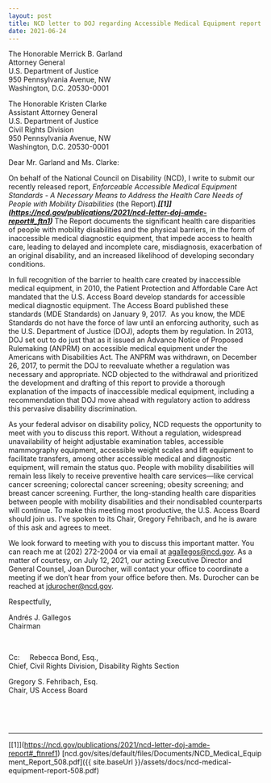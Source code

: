 ```yaml
---
layout: post
title: NCD letter to DOJ regarding Accessible Medical Equipment report
date: 2021-06-24
---
```

The Honorable Merrick B. Garland \
Attorney General\
U.S. Department of Justice\
950 Pennsylvania Avenue, NW\
Washington, D.C. 20530-0001

The Honorable Kristen Clarke \
Assistant Attorney General\
U.S. Department of Justice\
Civil Rights Division\
950 Pennsylvania Avenue, NW\
Washington, D.C. 20530-0001

Dear Mr. Garland and Ms. Clarke:

On behalf of the National Council on Disability (NCD), I write to submit our recently released report, *Enforceable Accessible Medical Equipment Standards - A Necessary Means to Address the Health Care Needs of People with Mobility Disabilities* (the Report).***[\[1]](https://ncd.gov/publications/2021/ncd-letter-doj-amde-report#_ftn1)*** The Report documents the significant health care disparities of people with mobility disabilities and the physical barriers, in the form of inaccessible medical diagnostic equipment, that impede access to health care, leading to delayed and incomplete care, misdiagnosis, exacerbation of an original disability, and an increased likelihood of developing secondary conditions.

In full recognition of the barrier to health care created by inaccessible medical equipment, in 2010, the Patient Protection and Affordable Care Act mandated that the U.S. Access Board develop standards for accessible medical diagnostic equipment. The Access Board published these standards (MDE Standards) on January 9, 2017.  As you know, the MDE Standards do not have the force of law until an enforcing authority, such as the U.S. Department of Justice (DOJ), adopts them by regulation. In 2013, DOJ set out to do just that as it issued an Advance Notice of Proposed Rulemaking (ANPRM) on accessible medical equipment under the Americans with Disabilities Act. The ANPRM was withdrawn, on December 26, 2017, to permit the DOJ to reevaluate whether a regulation was necessary and appropriate. NCD objected to the withdrawal and prioritized the development and drafting of this report to provide a thorough explanation of the impacts of inaccessible medical equipment, including a recommendation that DOJ move ahead with regulatory action to address this pervasive disability discrimination.

As your federal advisor on disability policy, NCD requests the opportunity to meet with you to discuss this report. Without a regulation, widespread unavailability of height adjustable examination tables, accessible mammography equipment, accessible weight scales and lift equipment to facilitate transfers, among other accessible medical and diagnostic equipment, will remain the status quo. People with mobility disabilities will remain less likely to receive preventive health care services—like cervical cancer screening; colorectal cancer screening; obesity screening; and breast cancer screening. Further, the long-standing health care disparities between people with mobility disabilities and their nondisabled counterparts will continue. To make this meeting most productive, the U.S. Access Board should join us. I’ve spoken to its Chair, Gregory Fehribach, and he is aware of this ask and agrees to meet.

We look forward to meeting with you to discuss this important matter. You can reach me at (202) 272-2004 or via email at [agallegos@ncd.gov](mailto:agallegos@ncd.gov). As a matter of courtesy, on July 12, 2021, our acting Executive Director and General Counsel, Joan Durocher, will contact your office to coordinate a meeting if we don’t hear from your office before then. Ms. Durocher can be reached at [jdurocher@ncd.gov](mailto:jdurocher@ncd.gov).

Respectfully,

Andrés J. Gallegos\
Chairman

 

Cc:     Rebecca Bond, Esq.,\
Chief, Civil Rights Division, Disability Rights Section

Gregory S. Fehribach, Esq.\
Chair, US Access Board

 

 

- - -

[\[1]](https://ncd.gov/publications/2021/ncd-letter-doj-amde-report#_ftnref1) [ncd.gov/sites/default/files/Documents/NCD_Medical_Equipment_Report_508.pdf]({{ site.baseUrl }}/assets/docs/ncd-medical-equipment-report-508.pdf)
